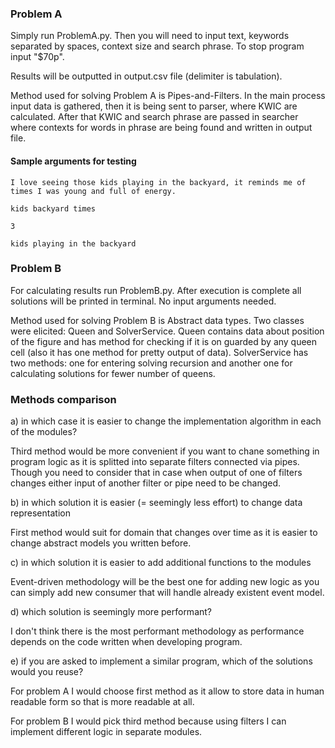 ### Problem A

Simply run ProblemA.py. Then you will need to input text, keywords separated by spaces, context size and search phrase. To stop program input "$70p".

Results will be outputted in output.csv file (delimiter is tabulation).

Method used for solving Problem A is Pipes-and-Filters. In the main process input data is gathered, then it is being sent to parser, where KWIC are calculated. After that KWIC and search phrase are passed in searcher where contexts for words in phrase are being found and written in output file.

#### Sample arguments for testing

`I love seeing those kids playing in the backyard, it reminds me of times I was young and full of energy.`

`kids backyard times`

`3`

`kids playing in the backyard`

### Problem B

For calculating results run ProblemB.py. After execution is complete all solutions will be printed in terminal. No input arguments needed.

Method used for solving Problem B is Abstract data types. Two classes were elicited: Queen and SolverService. Queen contains data about position of the figure and has method for checking if it is on guarded by any queen cell (also it has one method for pretty output of data). SolverService has two methods: one for entering solving recursion and another one for calculating solutions for fewer number of queens.

### Methods comparison

a) in which case it is easier to change the implementation algorithm in each of the modules?

Third method would be more convenient if you want to chane something in program logic as it is splitted into separate filters connected via pipes. Though you need to consider that in case when output of one of filters changes either input of another filter or pipe need to be changed.

b) in which solution it is easier (= seemingly less effort) to change data representation  

First method would suit for domain that changes over time as it is easier to change abstract models you written before.

c) in which solution it is easier to add additional functions to the modules

Event-driven methodology will be the best one for adding new logic as you can simply add new consumer that will handle already existent event model.

d) which solution is seemingly more performant?

I don't think there is the most performant methodology as performance depends on the code written when developing program.

e) if you are asked to implement a similar program, which of the solutions would you reuse?

For problem A I would choose first method as it allow to store data in human readable form so that is more readable at all.

For problem B I would pick third method because using filters I can implement different logic in separate modules.
